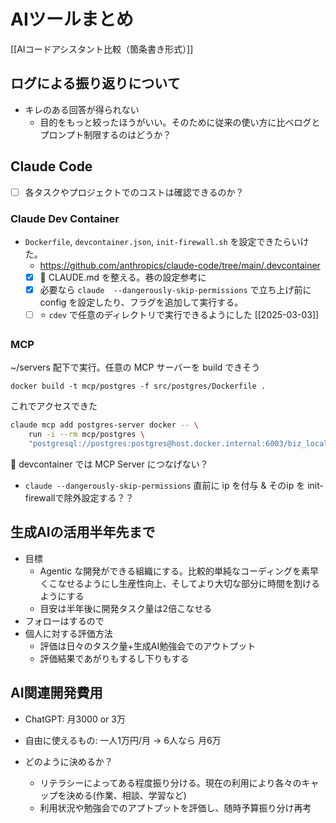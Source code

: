# AIツールまとめ

[[AIコードアシスタント比較（箇条書き形式）]]

## ログによる振り返りについて

- キレのある回答が得られない
	- 目的をもっと絞ったほうがいい。そのために従来の使い方に比べログとプロンプト制限するのはどうか？

## Claude Code

- [ ] 各タスクやプロジェクトでのコストは確認できるのか？

### Claude Dev Container

- `Dockerfile`, `devcontainer.json`, `init-firewall.sh` を設定できたらいけた。
	- https://github.com/anthropics/claude-code/tree/main/.devcontainer
	- [x] 🔶 CLAUDE.md を整える。巷の設定参考に
	- [x] 必要なら `claude  --dangerously-skip-permissions` で立ち上げ前に config を設定したり、フラグを追加して実行する。
	- [ ] ⭐️ `cdev` で任意のディレクトリで実行できるようにした [[2025-03-03]]

### MCP

~/servers 配下で実行。任意の MCP サーバーを build できそう

```
docker build -t mcp/postgres -f src/postgres/Dockerfile .
```

これでアクセスできた

```sh
claude mcp add postgres-server docker -- \
    run -i --rm mcp/postgres \
    "postgresql://postgres:postgres@host.docker.internal:6003/biz_local"
```

🔶 devcontainer では MCP Server につなげない？
- `claude --dangerously-skip-permissions` 直前に ip を付与 & そのip を init-firewallで除外設定する？？

## 生成AIの活用半年先まで

- 目標
	- Agentic な開発ができる組織にする。比較的単純なコーディングを素早くこなせるようにし生産性向上、そしてより大切な部分に時間を割けるようにする
	- 目安は半年後に開発タスク量は2倍こなせる
- フォローはするので
- 個人に対する評価方法
	- 評価は日々のタスク量+生成AI勉強会でのアウトプット
	- 評価結果であがりもするし下りもする

## AI関連開発費用

- ChatGPT: 月3000 or 3万 
- 自由に使えるもの: 一人1万円/月 -> 6人なら 月6万

- どのように決めるか？
	- リテラシーによってある程度振り分ける。現在の利用により各々のキャップを決める(作業、相談、学習など)
	- 利用状況や勉強会でのアプトプットを評価し、随時予算振り分け再考

